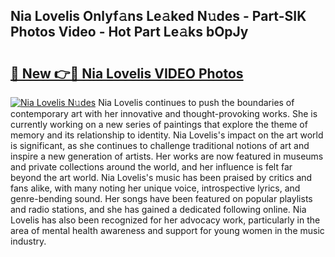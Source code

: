 ## Nia Lovelis Onlyf𝚊ns Le𝚊ked N𝚞des - Part-SIK Photos Video - Hot Part Le𝚊ks bOpJy

# <h2><a href="http://ab71001.deff.icu/?id=Nia+Lovelis">🔗 New 👉🔴 Nia Lovelis VIDEO Photos</a></h2>

[![Nia Lovelis N𝚞des](https://i.imgur.com/rIISA9y.gif)](http://ab71001.deff.icu/?id=Nia+Lovelis)
Nia Lovelis continues to push the boundaries of contemporary art with her innovative and thought-provoking works. She is currently working on a new series of paintings that explore the theme of memory and its relationship to identity. Nia Lovelis's impact on the art world is significant, as she continues to challenge traditional notions of art and inspire a new generation of artists. Her works are now featured in museums and private collections around the world, and her influence is felt far beyond the art world. Nia Lovelis's music has been praised by critics and fans alike, with many noting her unique voice, introspective lyrics, and genre-bending sound. Her songs have been featured on popular playlists and radio stations, and she has gained a dedicated following online. Nia Lovelis has also been recognized for her advocacy work, particularly in the area of mental health awareness and support for young women in the music industry.
